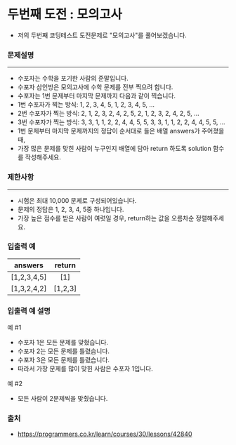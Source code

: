 두번째 도전 : 모의고사
===
- 저의 두번째 코딩테스트 도전문제로 "모의고사"를 풀어보겠습니다.

### 문제설명
---
* 수포자는 수학을 포기한 사람의 준말입니다. 
* 수포자 삼인방은 모의고사에 수학 문제를 전부 찍으려 합니다.
* 수포자는 1번 문제부터 마지막 문제까지 다음과 같이 찍습니다.
* 1번 수포자가 찍는 방식: 1, 2, 3, 4, 5, 1, 2, 3, 4, 5, ...
* 2번 수포자가 찍는 방식: 2, 1, 2, 3, 2, 4, 2, 5, 2, 1, 2, 3, 2, 4, 2, 5, ...
* 3번 수포자가 찍는 방식: 3, 3, 1, 1, 2, 2, 4, 4, 5, 5, 3, 3, 1, 1, 2, 2, 4, 4, 5, 5, ...
* 1번 문제부터 마지막 문제까지의 정답이 순서대로 들은 배열 answers가 주어졌을 때, 
* 가장 많은 문제를 맞힌 사람이 누구인지 배열에 담아 return 하도록 solution 함수를 작성해주세요.

### 제한사항
---
* 시험은 최대 10,000 문제로 구성되어있습니다.
* 문제의 정답은 1, 2, 3, 4, 5중 하나입니다.
* 가장 높은 점수를 받은 사람이 여럿일 경우, return하는 값을 오름차순 정렬해주세요.

### 입출력 예
|answers|return|
|:---:|:---:|
|[1,2,3,4,5]|[1]|
|[1,3,2,4,2]|[1,2,3]|

### 입출력 예 설명

예 #1
* 수포자 1은 모든 문제를 맞혔습니다.
* 수포자 2는 모든 문제를 틀렸습니다.
* 수포자 3은 모든 문제를 틀렸습니다.
* 따라서 가장 문제를 많이 맞힌 사람은 수포자 1입니다.

예 #2
* 모든 사람이 2문제씩을 맞췄습니다.

### 출처
- https://programmers.co.kr/learn/courses/30/lessons/42840
